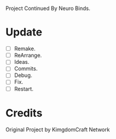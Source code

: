 # 
Project Continued By Neuro Binds. 

# Update
- [ ] Remake.
- [ ] ReArrange.
- [ ] Ideas.
- [ ] Commits.
- [ ] Debug.
- [ ] Fix.
- [ ] Restart.

# Credits
Original Project by KimgdomCraft Network
